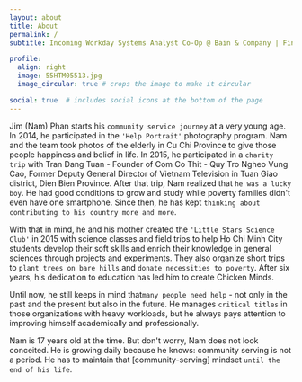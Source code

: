 ```yaml
---
layout: about
title: About
permalink: /
subtitle: Incoming Workday Systems Analyst Co-Op @ Bain & Company | Finance & Econometrics '26 @ Uinversity of South Florida | Microsoft Office Specialist Expert 2019 | Microsoft Certified Educator

profile:
  align: right
  image: 55HTM05513.jpg
  image_circular: true # crops the image to make it circular

social: true  # includes social icons at the bottom of the page
---
```

Jim (Nam) Phan starts his `community service journey` at a very young age. In 2014, he participated in the `'Help Portrait'` photography program. Nam and the team took photos of the elderly in Cu Chi Province to give those people happiness and belief in life. In 2015, he participated in a `charity trip` with Tran Dang Tuan - Founder of Com Co Thit - Quy Tro Ngheo Vung Cao, Former Deputy General Director of Vietnam Television in Tuan Giao district, Dien Bien Province. After that trip, Nam realized that `he was a lucky boy`. He had good conditions to grow and study while poverty families didn't even have one smartphone. Since then, he has kept `thinking about contributing to his country more and more`.

With that in mind, he and his mother created the `'Little Stars Science Club'` in 2015 with science classes and field trips to help Ho Chi Minh City students develop their soft skills and enrich their knowledge in general sciences through projects and experiments. They also organize short trips to `plant trees on bare hills` and `donate necessities to poverty`. After six years, his dedication to education has led him to create Chicken Minds.

Until now, he still keeps in mind that`many people need help` - not only in the past and the present but also in the future. He manages `critical titles` in those organizations with heavy workloads, but he always pays attention to improving himself academically and professionally.

Nam is 17 years old at the time. But don't worry, Nam does not look conceited. He is growing daily because he knows: community serving is not a period. He has to maintain that [community-serving] mindset `until the end of his life`.
